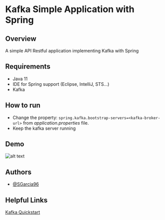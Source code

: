 # Kafka Simple Application with Spring

## Overview
A simple API Restful application implementing Kafka with Spring


## Requirements

- Java 11 
- IDE for Spring support (Eclipse, IntelliJ, STS...)
- Kafka
## How to run

- Change the property: 
`spring.kafka.bootstrap-servers=<kafka-broker-url>`
from *application.properties* file.
- Keep the kafka server running
## Demo 

![alt text](https://i.gyazo.com/1e5a57535ac660d9cdb7aabae23ed68d.gif "Logo Title Text 1")


## Authors

- [@SGarcia96](https://www.github.com/SGarcia96)


## Helpful Links

[Kafka Quickstart](https://kafka.apache.org/quickstart)

